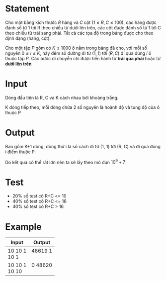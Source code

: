 # Statement
Cho một bảng kích thước $R$ hàng và $C$ cột $(1 \le R, C \le 100)$, các hàng được đánh số từ
1 tới R theo chiều từ dưới lên trên, các cột được đánh số từ 1 tới C theo chiều từ trái sang phải. Tất cả các tọa độ trong bảng được cho theo định dạng (hàng, cột).

Cho một tập $P$ gôm có $K \le 1000$ ô nằm trong bảng đã cho, với mỗi số nguyên $0 \le i \le K$, hãy đếm số đường đi từ $(1, 1)$ tới $(R, C)$ đi qua đúng $i$ ô thuộc tập $P$. Các bước di chuyển chỉ được tiến hành từ **trái qua phải** hoặc từ **dưới lên trên**
# Input
Dòng đầu tiên là R, C và K cách nhau bởi khoảng trắng.

K dòng tiếp theo, mỗi dòng chứa 2 số nguyên là hoành độ và tung độ của ô thuộc P
# Output
Bao gồm K+1 dòng, dòng thứ i là số cách đi từ (1, 1) tới (R, C) và đi qua đúng i điểm thuộc P. 

Do kểt quả có thể rất lớn nên ta sẽ lấy theo mô đun $10^9 + 7$
# Test
- 20% số test có R+C <= 10
- 40% số test có R+C <= 16
- 40% số test có R+C > 16
# Example
| Input             | Output          |
| ----------------- | --------------- |
| 10 10 1 <br> 10 1 | 48619 1<br><br> |
| 10 10 1<br>10 10  | 0 48620<br><br> |

<!-- this css for latex -->
<script type="text/javascript" src="http://cdn.mathjax.org/mathjax/latest/MathJax.js?config=TeX-AMS-MML_HTMLorMML"></script>
<script type="text/x-mathjax-config"> MathJax.Hub.Config({ tex2jax: {inlineMath: [['$', '$']]}, messageStyle: "none" });</script>